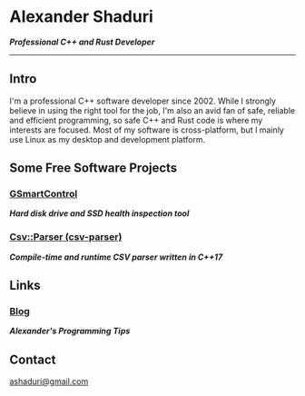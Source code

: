 # Alexander Shaduri

***Professional C++ and Rust Developer***

---

## Intro

I'm a professional C++ software developer since 2002. While I strongly believe in using the right tool for the job, I'm also an avid fan of safe, reliable and efficient programming, so safe C++ and Rust code is where my interests are focused. Most of my software is cross-platform, but I mainly use Linux as my desktop and development platform.

## Some Free Software Projects

### [GSmartControl](https://gsmartcontrol.shaduri.dev)
***Hard disk drive and SSD health inspection tool***


### [Csv::Parser (csv-parser)](https://github.com/ashaduri/csv-parser)
***Compile-time and runtime CSV parser written in C++17***

## Links

### [Blog](https://blog.shaduri.dev)
***Alexander's Programming Tips***

## Contact

[ashaduri@gmail.com](mailto:ashaduri@gmail.com)
